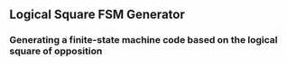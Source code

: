 ## Logical Square FSM Generator
### Generating a finite-state machine code based on the logical square of opposition
